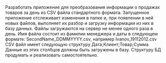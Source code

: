 Разработать приложение для преобразования информации о продажах товаров за день из CSV файла стандартного формата. Запущенное приложение отслеживает изменения в папке и, при появлении в ней новых файлов, выполняет их разбор и загрузку информации из них в базу данных. Файлы загружаются на сервер не менее одного раза в день. Имя файла состоит из фамилии менеджера и даты в следующем формате: SecondName_DDMMYYYY.csv, например Ivanov_19112012.csv
CSV файл имеет следующую структуру
Дата;Клиент;Товар;Сумма
Данные из этих столбцов должны быть загружены в базу. Структуру БД продумать и реализовать самостоятельно. 	
